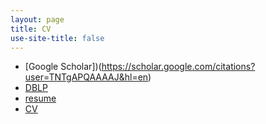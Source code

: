 ```yaml
---
layout: page
title: CV
use-site-title: false
---
```


 * [Google Scholar])(https://scholar.google.com/citations?user=TNTgAPQAAAAJ&hl=en)
 * [DBLP](https://dblp.uni-trier.de/pers/hd/m/Murrugarra=Llerena:Nils)
 * [resume](https://google.com/)
 * [CV](https://google.com/)

